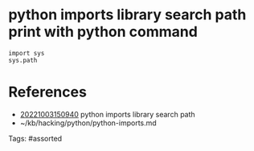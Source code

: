 # python imports library search path print with python command
```
import sys
sys.path
```

# References
- [20221003150940](/zet/20221003150940/README.md) python imports library search path
- ~/kb/hacking/python/python-imports.md

Tags:
    #assorted
